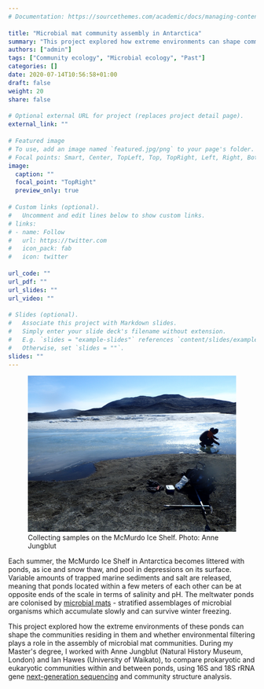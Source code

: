 ```yaml
---
# Documentation: https://sourcethemes.com/academic/docs/managing-content/

title: "Microbial mat community assembly in Antarctica"
summary: "This project explored how extreme environments can shape communities and whether environmental filtering plays a role in the assembly of microbial mat communities."
authors: ["admin"]
tags: ["Community ecology", "Microbial ecology", "Past"]
categories: []
date: 2020-07-14T10:56:58+01:00
draft: false
weight: 20
share: false

# Optional external URL for project (replaces project detail page).
external_link: ""

# Featured image
# To use, add an image named `featured.jpg/png` to your page's folder.
# Focal points: Smart, Center, TopLeft, Top, TopRight, Left, Right, BottomLeft, Bottom, BottomRight.
image:
  caption: ""
  focal_point: "TopRight"
  preview_only: true

# Custom links (optional).
#   Uncomment and edit lines below to show custom links.
# links:
# - name: Follow
#   url: https://twitter.com
#   icon_pack: fab
#   icon: twitter

url_code: ""
url_pdf: ""
url_slides: ""
url_video: ""

# Slides (optional).
#   Associate this project with Markdown slides.
#   Simply enter your slide deck's filename without extension.
#   E.g. `slides = "example-slides"` references `content/slides/example-slides.md`.
#   Otherwise, set `slides = ""`.
slides: ""
---
```


<figure>
  <img src="featured.jpg" width = "800">
  <figcaption>Collecting samples on the McMurdo Ice Shelf. Photo: Anne Jungblut</figcaption>
</figure>

Each summer, the McMurdo Ice Shelf in Antarctica becomes littered with ponds, as ice and snow thaw, and pool in depressions on its surface. Variable amounts of trapped marine sediments and salt are released, meaning that ponds located within a few meters of each other can be at opposite ends of the scale in terms of salinity and pH. The meltwater ponds are colonised by [microbial mats](https://en.wikipedia.org/wiki/Microbial_mat) - stratified assemblages of microbial organisms which accumulate slowly and can survive winter freezing.

This project explored how the extreme environments of these ponds can shape the communities residing in them and whether environmental filtering plays a role in the assembly of microbial mat communities. During my Master's degree, I worked with Anne Jungblut (Natural History Museum, London) and Ian Hawes (University of Waikato), to compare prokaryotic and eukaryotic communities within and between ponds, using 16S and 18S rRNA gene [next-generation sequencing](https://en.wikipedia.org/wiki/Massive_parallel_sequencing) and community structure analysis.
